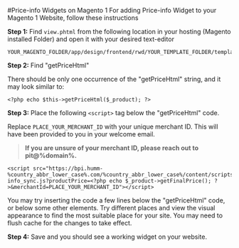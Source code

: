 #Price-info Widgets on Magento 1
For adding Price-info Widget to your Magento 1 Website, follow these instructions

**Step 1:** Find ```view.phtml``` from the following location in your hosting (Magento installed Folder) and open it with your desired text-editor
```
YOUR_MAGENTO_FOLDER/app/design/frontend/rwd/YOUR_TEMPLATE_FOLDER/template/catalog/product/view.phtml
```
**Step 2:** Find "getPriceHtml"

There should be only one occurrence of the "getPriceHtml" string, and it may look similar to:
```
<?php echo $this->getPriceHtml($_product); ?>
```
**Step 3:** Place the following ```<script>``` tag below the "getPriceHtml" code.

Replace <code>PLACE_YOUR_MERCHANT_ID</code> with your unique merchant ID. This will have been provided to you in your welcome email.

> **If you are unsure of your merchant ID, please reach out to pit@%domain%.**


```
<script src="https://bpi.humm-%country_abbr_lower_case%.com/%country_abbr_lower_case%/content/scripts/price-info_sync.js?productPrice=<?php echo $_product->getFinalPrice(); ?>&merchantId=PLACE_YOUR_MERCHANT_ID"></script>
```

<div class="alert alert-danger">
    You may try inserting the code a few lines below the "getPriceHtml" code, or below some other elements. Try different places and view the visual appearance to find the most suitable place for your site.
    You may need to flush cache for the changes to take effect. 
</div>

**Step 4:** Save and you should see a working widget on your website.



